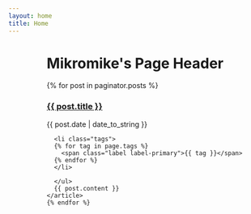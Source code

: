 ```yaml
---
layout: home
title: Home
---
```


<div style="margin-left:15%">
<div class="w3-container w3-dark-grey">
  <h1>Mikromike's Page Header</h1>
</div>

<div class="w3-container">
  <div class="posts">
    {% for post in paginator.posts %}
    <article class="post">
      <h3 class="post-title">
        <a href="{{ site.baseurl }}{{ post.url }}">
          {{ post.title }}
        </a>
      </h3>
      <time datetime="{{ post.date | date_to_xmlschema }}" class="post-date">{{ post.date | date_to_string }}</time>

      <li class="tags">
      {% for tag in page.tags %}
        <span class="label label-primary">{{ tag }}</span>
      {% endfor %}
      </li>

      </ul>
      {{ post.content }}
    </article>
    {% endfor %}
  </div>
</div>
</div>
